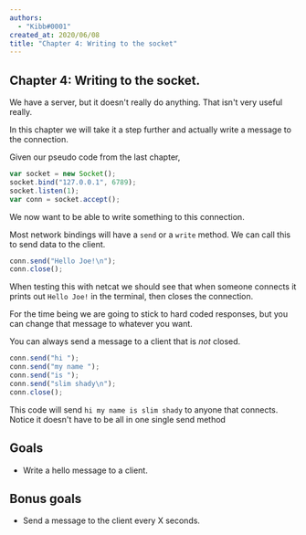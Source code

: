 ```yaml
---
authors:
  - "Kibb#0001"
created_at: 2020/06/08
title: "Chapter 4: Writing to the socket"
---
```


## Chapter 4: Writing to the socket.

We have a server, but it doesn't really do anything. That isn't very useful really.

In this chapter we will take it a step further and actually write a message to the connection.

Given our pseudo code from the last chapter,

```js
var socket = new Socket();
socket.bind("127.0.0.1", 6789);
socket.listen(1);
var conn = socket.accept();
```

We now want to be able to write something to this connection.

Most network bindings will have a `send` or a `write` method. We can call this to send data to the client.

```js
conn.send("Hello Joe!\n");
conn.close();
```

When testing this with netcat we should see that when someone connects it prints out `Hello Joe!` in the terminal,
then closes the connection.

For the time being we are going to stick to hard coded responses, but you can change that message to whatever you want.

You can always send a message to a client that is _not_ closed.

```js
conn.send("hi ");
conn.send("my name ");
conn.send("is ");
conn.send("slim shady\n");
conn.close();
```

This code will send `hi my name is slim shady` to anyone that connects.
Notice it doesn't have to be all in one single send method

## Goals

- Write a hello message to a client.

## Bonus goals

- Send a message to the client every X seconds.
